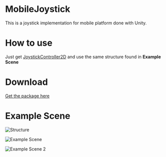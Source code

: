 # MobileJoystick
This is a joystick implementation for mobile platform done with Unity.

# How to use
Just get [JoystickController2D](Scripts/JoystickController2D.cs) and use the same structure found in **Example Scene**

# Download
[Get the package here](https://github.com/igorfel/MobileJoystick/releases)

# Example Scene

![Structure](http://image.ibb.co/m2bzsS/Example_Scene3.png)

![Example Scene](https://preview.ibb.co/hO7XcS/Example_Scene.png)


![Example Scene 2](https://preview.ibb.co/eJZOj7/Example_Scene2.png)
